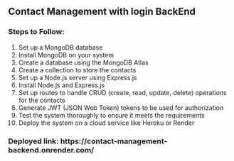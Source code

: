 <h2>Contact Management with login BackEnd</h2>

<h3>Steps to Follow:</h3>

1. Set up a MongoDB database
2. Install MongoDB on your system
3. Create a database using the MongoDB Atlas
4. Create a collection to store the contacts
5. Set up a Node.js server using Express.js
6. Install Node.js and Express.js
7. Set up routes to handle CRUD (create, read, update, delete) operations for the contacts
8. Generate JWT (JSON Web Token) tokens to be used for authorization
9. Test the system thoroughly to ensure it meets the requirements
10. Deploy the system on a cloud service like Heroku or Render

<h3>Deployed link: https://contact-management-backend.onrender.com/ </h3>
